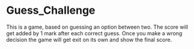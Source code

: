 # Guess_Challenge
This is a game, based on guessing an option between two.
The score will get added by 1 mark after each correct guess.
Once you make a wrong decision the game will get exit on its own and show the final score.
